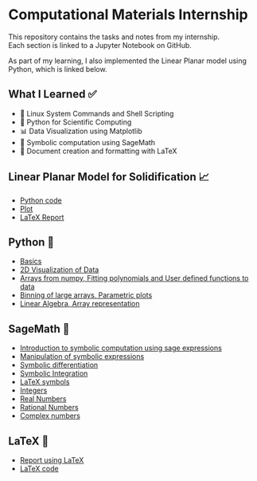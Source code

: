 # Computational Materials Internship
This repository contains the tasks and notes from my internship.  
Each section is linked to a Jupyter Notebook on GitHub.

As part of my learning, I also implemented the Linear Planar model using Python, which is linked below.

## What I Learned ✅

- 📂 Linux System Commands and Shell Scripting
- 🐍 Python for Scientific Computing
- 📊 Data Visualization using Matplotlib
- 📐 Symbolic computation using SageMath
- 📄 Document creation and formatting with LaTeX

## Linear Planar Model for Solidification 📈
 - [Python code](https://github.com/Hasitha1405/computational-materials-internship/blob/main/LINEAR%20PLANAR%20MODEL/code.ipynb)
 - [Plot](https://github.com/Hasitha1405/computational-materials-internship/blob/main/LINEAR%20PLANAR%20MODEL/Plot.png)
 - [LaTeX Report](https://github.com/Hasitha1405/computational-materials-internship/tree/main/LINEAR%20PLANAR%20MODEL/Report%20using%20LaTeX)

## Python 🐍
 - [Basics](https://github.com/Hasitha1405/computational-materials-internship/blob/main/Python/1.Basics.ipynb)
 - [2D Visualization of Data](https://github.com/Hasitha1405/computational-materials-internship/blob/main/Python/2.2D%20visualization%20of%20data.ipynb)
 - [Arrays from numpy, Fitting polynomials and User defined functions to data](https://github.com/Hasitha1405/computational-materials-internship/blob/main/Python/3.Arrays%20from%20numpy%2C%20fitting%20polynomials%20and%20user%20defined%20functions%20to%20data.ipynb)
 - [Binning of large arrays, Parametric plots](https://github.com/Hasitha1405/computational-materials-internship/blob/main/Python/4.Binning%20of%20large%20arrays%2C%20Parametric%20plots.ipynb)
 - [Linear Algebra, Array representation](https://github.com/Hasitha1405/computational-materials-internship/blob/main/Python/5.Linear%20Algebra%2C%20Array%20representation.ipynb)

## SageMath 📐
 - [Introduction to symbolic computation using sage expressions](https://github.com/Hasitha1405/computational-materials-internship/blob/main/SageMath/1.Introduction%20to%20symbolic%20computation%20using%20sage%20expressions.ipynb)
 - [Manipulation of symbolic expressions](https://github.com/Hasitha1405/computational-materials-internship/blob/main/SageMath/2.Manipulation%20of%20symbolic%20expressions.ipynb)
 - [Symbolic differentiation](https://github.com/Hasitha1405/computational-materials-internship/blob/main/SageMath/3.Symbolic%20differentiation.ipynb)
 - [Symbolic Integration](https://github.com/Hasitha1405/computational-materials-internship/blob/main/SageMath/4.Symbolic%20Integration.ipynb)
 - [LaTeX symbols](https://github.com/Hasitha1405/computational-materials-internship/blob/main/SageMath/5.LaTeX%20symbols.ipynb)
 - [Integers](https://github.com/Hasitha1405/computational-materials-internship/blob/main/SageMath/6.Integers.ipynb)
 - [Real Numbers](https://github.com/Hasitha1405/computational-materials-internship/blob/main/SageMath/7.Real%20Numbers.ipynb)
 - [Rational Numbers](https://github.com/Hasitha1405/computational-materials-internship/blob/main/SageMath/8.Rational%20Numbers.ipynb)
 - [Complex numbers](https://github.com/Hasitha1405/computational-materials-internship/blob/main/SageMath/9.Complex%20numbers.ipynb)

 ## LaTeX 📄
 - [Report using LaTeX](https://github.com/Hasitha1405/computational-materials-internship/blob/main/LaTeX/Internship%20Report%20using%20LaTeX.pdf)
 - [LaTeX code](https://github.com/Hasitha1405/computational-materials-internship/blob/main/LaTeX/latex%20code.tex)

